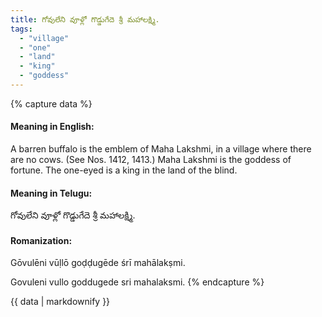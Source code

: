 ```yaml
---
title: గోవులేని వూళ్లో గొడ్డుగేదె శ్రీ మహాలక్ష్మి.
tags:
  - "village"
  - "one"
  - "land"
  - "king"
  - "goddess"
---
```


{% capture data %}
#### Meaning in English:
A barren buffalo is the emblem of Maha Lakshmi, in a village where there are no cows.
(See Nos. 1412, 1413.)
Maha Lakshmi is the goddess of fortune.
The one-eyed is a king in the land of the blind.

#### Meaning in Telugu:
గోవులేని వూళ్లో గొడ్డుగేదె శ్రీ మహాలక్ష్మి.

#### Romanization:
Gōvulēni vūḷlō goḍḍugēde śrī mahālakṣmi.

Govuleni vullo goddugede sri mahalaksmi.
{% endcapture %}

{{ data | markdownify }}

